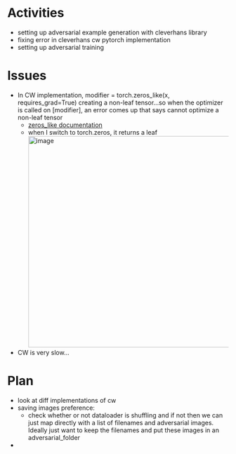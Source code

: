 # Activities
* setting up adversarial example generation with cleverhans library
* fixing error in cleverhans cw pytorch implementation
* setting up adversarial training

# Issues
* In CW implementation, modifier = torch.zeros_like(x, requires_grad=True) creating a non-leaf tensor...so when the optimizer is called on [modifier], an error comes up that says cannot optimize a non-leaf tensor
  * [zeros_like documentation](https://pytorch.org/docs/stable/generated/torch.zeros_like.html)  
  * when I switch to torch.zeros, it returns a leaf        
    <img width="482" alt="image" src="https://github.com/christymarc/ARCS_Reports/assets/70297740/2f692979-f116-44d3-9026-d2255e4d3dfa">
* CW is very slow...

# Plan
* look at diff implementations of cw
* saving images preference:
  * check whether or not dataloader is shuffling and if not then we can just map directly with a list of filenames and adversarial images. Ideally just want to keep the filenames and put these images in an adversarial_folder
* 
